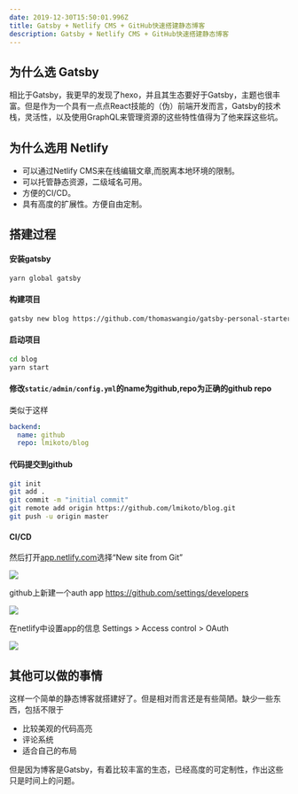 ```yaml
---
date: 2019-12-30T15:50:01.996Z
title: Gatsby + Netlify CMS + GitHub快速搭建静态博客
description: Gatsby + Netlify CMS + GitHub快速搭建静态博客
---
```

## 为什么选 Gatsby

相比于Gatsby，我更早的发现了hexo，并且其生态要好于Gatsby，主题也很丰富。但是作为一个具有一点点React技能的（伪）前端开发而言，Gatsby的技术栈，灵活性，以及使用GraphQL来管理资源的这些特性值得为了他来踩这些坑。

## 为什么选用 Netlify

* 可以通过Netlify CMS来在线编辑文章,而脱离本地环境的限制。
* 可以托管静态资源，二级域名可用。
* 方便的CI/CD。
* 具有高度的扩展性。方便自由定制。

## 搭建过程

#### 安装gatsby

```bash
yarn global gatsby
```

#### 构建项目

```bash
gatsby new blog https://github.com/thomaswangio/gatsby-personal-starter-blog
```

#### 启动项目

```bash
cd blog
yarn start
```

#### 修改`static/admin/config.yml`的name为github,repo为正确的github repo

类似于这样

```yml
backend:
  name: github
  repo: lmikoto/blog
```

#### 代码提交到github

```bash
git init
git add .
git commit -m "initial commit"
git remote add origin https://github.com/lmikoto/blog.git
git push -u origin master
```

#### CI/CD

然后打开[app.netlify.com](https://app.netlify.com)选择“New site from Git”

![](/assets/netlify-dashboard.png)

github上新建一个auth app <https://github.com/settings/developers>

![](/assets/github-oauth-config.png)

在netlify中设置app的信息 Settings > Access control > OAuth

![](/assets/netlify-install-oauth-provider.png)

## 其他可以做的事情
这样一个简单的静态博客就搭建好了。但是相对而言还是有些简陋。缺少一些东西，包括不限于
- 比较美观的代码高亮
- 评论系统
- 适合自己的布局  

但是因为博客是Gatsby，有着比较丰富的生态，已经高度的可定制性，作出这些只是时间上的问题。

